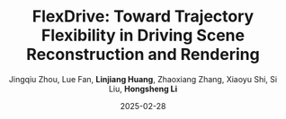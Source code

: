 ---
title: "FlexDrive: Toward Trajectory Flexibility in Driving Scene Reconstruction and Rendering"
teaser: CVPR2025_FlexDrive.png
date: 2025-02-28
author: Jingqiu Zhou, Lue Fan, <b>Linjiang Huang</b>, Zhaoxiang Zhang, Xiaoyu Shi, Si Liu, <b>Hongsheng Li</b>
venue: 'IEEE Conference on Computer Vision and Pattern Recognition (CVPR)'
---